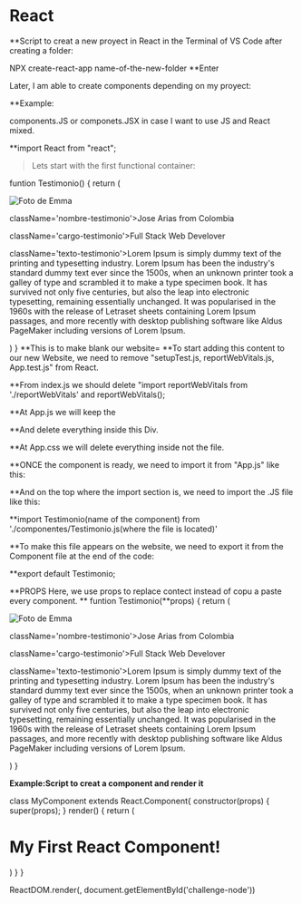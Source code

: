 # React

**Script to creat a new proyect in React in the Terminal of VS Code after creating a folder:

NPX create-react-app
name-of-the-new-folder  **Enter

Later, I am able to create components depending on my proyect:

**Example:

components.JS
or
componets.JSX in case I want to use JS and React mixed.

**import React from "react";

> Lets start with the first functional container:

funtion Testimonio() {
return (
<div className='conetendor-testimonio'>
 <img
      className='imagen-testimonio'
      src={require('../imagenes/testimonio-emma.png')}
      alt='Foto de Emma' />
 <div className='contenedor-texto-testimonio'>
  <p> className='nombre-testimonio'>Jose Arias from Colombia</p>
  <p> className='cargo-testimonio'>Full Stack Web Develover</p>
  <p> className='texto-testimonio'>Lorem Ipsum is simply dummy text of the printing and typesetting industry. Lorem Ipsum has been the industry's standard dummy text ever since the 1500s, when an unknown printer took a galley of type and scrambled it to make a type specimen book. It has survived not only five centuries, but also the leap into electronic typesetting, remaining essentially unchanged. It was popularised in the 1960s with the release of Letraset sheets containing Lorem Ipsum passages, and more recently with desktop publishing software like Aldus PageMaker including versions of Lorem Ipsum.</p>
  </div>
</div>)
}
**This is to make blank our website=
**To start adding this content to our new Website, we need to remove "setupTest.js, reportWebVitals.js, App.test.js" from React.

**From index.js we should delete "import reportWebVitals from './reportWebVitals' and reportWebVitals();

**At App.js we will keep the <div ClassName="App"> </div> **And delete everything inside this Div.

**At App.css we will delete everything inside not the file. 

**ONCE the component is ready, we need to import it from "App.js" like this:
<div ClassName="App">
<Testimonio />
</div>

**And on the top where the import section is, we need to import the .JS file like this:

**import Testimonio(name of the component) from './componentes/Testimonio.js(where the file is located)'

**To make this file appears on the website, we need to export it from the Component file at the end of the code:

**export default Testimonio;


**PROPS
Here, we use props to replace contect instead of copu a paste every component. 
**
funtion Testimonio(**props) {
return (
<div className='conetendor-testimonio'>
 <img
      className='imagen-testimonio'
      src={require('../imagenes/testimonio-emma.png')}
      alt='Foto de Emma' />
 <div className='contenedor-texto-testimonio'>
  <p> className='nombre-testimonio'>Jose Arias from Colombia</p>
  <p> className='cargo-testimonio'>Full Stack Web Develover</p>
  <p> className='texto-testimonio'>Lorem Ipsum is simply dummy text of the printing and typesetting industry. Lorem Ipsum has been the industry's standard dummy text ever since the 1500s, when an unknown printer took a galley of type and scrambled it to make a type specimen book. It has survived not only five centuries, but also the leap into electronic typesetting, remaining essentially unchanged. It was popularised in the 1960s with the release of Letraset sheets containing Lorem Ipsum passages, and more recently with desktop publishing software like Aldus PageMaker including versions of Lorem Ipsum.</p>
  </div>
</div>)
}












**Example:Script to creat a component and render it**

class MyComponent extends React.Component{
  constructor(props) {
    super(props);
  }
  render() {
    return (
      <div>
      <h1>My First React Component!</h1>
      </div>
    )
  }
}

ReactDOM.render(<MyComponent />, document.getElementById('challenge-node'))

